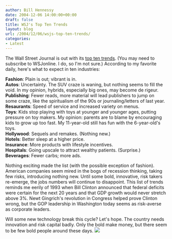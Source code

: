 ```yaml
---
author: Bill Hennessy
date: 2004-12-06 14:00:00+00:00
draft: false
title: WSJ's Top Ten Trends
layout: blog
url: /2004/12/06/wsjs-top-ten-trends/
categories:
- Latest
---
```


The Wall Street Journal is out with its [top ten trends](https://online.wsj.com/page/0,,2_1113,00.html?mod=home_in_depth_reports). (You may need to subscribe to WSJonline. I do, so I'm not sure.) According to my favorite daily, here's what to expect in ten industries:  
  
**Fashion**: Plain is out; vibrant is in.  
**Autos**: Uncertainty. The SUV craze is waning, but nothing seems to fill the void. In my opinion, hybrids, especially big ones, may become de rigeur.  
**Publishing**: Fewer reads, more material will lead publishers to jump on some craze, like the spiritualism of the 90s or journaling/letters of last year.  
**Resaurants**: Speed of service and increased variety on menus.  
**Toys**: Kids stop playing with toys at younger and younger ages, putting pressure on toy makers. My opinion: parents are to blame by encouraging kids to grow up too fast. My 11-year-old still has fun with the 6-year-old's toys.   
**Hollywood**: Sequels and remakes. (Nothing new.)  
**Hotels**: Better sleep at a higher price.  
**Insurance**: More products with lifestyle incentives.  
**Hospitals**: Going upscale to attract wealthy patients. (Surprise.)  
**Beverages**: Fewer carbs; more ads.   
  
Nothing exciting made the list (with the possible exception of fashion). American companies seem mired in the bogs of recession thinking, taking few risks, introducing nothing new. Until some bold, innovative, risk takers re-emerge, the jobs numbers will continue to disappoint. This list of trends reminds me eerily of 1993 when Bill Clinton announced that federal deficits were certain for the next 20 years and that GDP growth would never stretch above 3%. Newt Gingrich's revolution in Congress helped prove Clinton wrong, but the GOP leadership in Washington today seems as risk-averse as corporate leaders.  
  
Will some new technology break this cycle? Let's hope. The country needs innovation and risk capital badly. Only the bold make money, but there seem to be few bold people around these days. ![](https://blog.billhennessy.com/aggbug.aspx?PostID=469)


